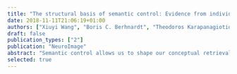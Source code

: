 ```yaml
---
title: "The structural basis of semantic control: Evidence from individual differences in cortical thickness"
date: 2018-11-11T21:06:19+01:00
authors: ["Xiuyi Wang", "Boris C. Berhnardt", "Theodoros Karapanagiotidis", "Irene de Caso", "<b>Tirso Rene del Jesus Gonzalez Alam</b>", "Zacharria Cotter", "Jonathan Smallwood", "Elizabeth Jefferies"]
draft: false
publication_types: ["2"]
publication: "NeuroImage"
abstract: "Semantic control allows us to shape our conceptual retrieval to suit the circumstances in a flexible way. Tasks requiring semantic control activate a large-scale network including left inferior prefrontal gyrus (IFG) and posterior middle temporal gyrus (pMTG) – this network responds when retrieval is focussed on weak as opposed to dominant associations. However, little is known about the biological basis of individual differences in this cognitive capacity: regions that are commonly activated in task-based fMRI may not relate to variation in controlled retrieval. The current study combined analyses of MRI-based cortical thickness with resting-state fMRI connectivity to identify structural markers of individual differences in semantic control. We found that participants who performed relatively well on tests of controlled semantic retrieval showed increased structural covariance between left pMTG and left anterior middle frontal gyrus (aMFG). This pattern of structural covariance was specific to semantic control and did not predict performance when harder non-semantic judgements were contrasted with easier semantic judgements. The intrinsic functional connectivity of these two regions forming a structural covariance network overlapped with previously-described semantic control regions, including bilateral IFG and intraparietal sulcus, and left posterior temporal cortex. These results add to our knowledge of the neural basis of semantic control in three ways: (i) Semantic control performance was predicted by the structural covariance network of left pMTG, a site that is less consistently activated than left IFG across studies. (ii) Our results provide further evidence that semantic control is at least partially separable from domain-general executive control. (iii) More flexible patterns of memory retrieval occurred when pMTG co-varied with distant regions in aMFG, as opposed to nearby visual, temporal or parietal lobe regions, providing further evidence that left prefrontal and posterior temporal areas form a distributed network for semantic control."
selected: true
---
```

